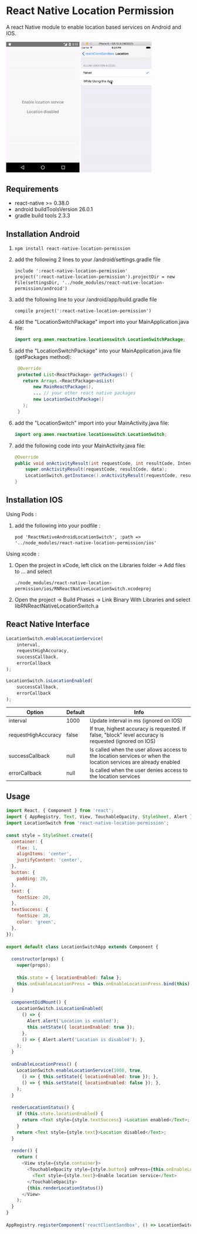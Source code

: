 
# React Native Location Permission

A react Native module to enable location based services on Android and IOS.

<img src="preview/previewAndroid.gif" width="200" /> <img src="preview/previewIOS.gif" width="193" />

## Requirements
- react-native >= 0.38.0
- android buildToolsVersion 26.0.1
- gradle build tools 2.3.3


## Installation Android

1. ```npm install react-native-location-permission```

2. add the following 2 lines to your <project>/android/settings.gradle file
   ```
   include ':react-native-location-permission'
   project(':react-native-location-permission').projectDir = new File(settingsDir, '../node_modules/react-native-location-permission/android')
   ```

3. add the following line to your <project>/android/app/build.gradle file
   ```
   compile project(':react-native-location-permission')
   ```

4. add the "LocationSwitchPackage" import into your MainApplication.java file:
   ```java
   import org.amen.reactnative.locationswitch.LocationSwitchPackage;
   ```

5. add the "LocationSwitchPackage" into your MainApplication.java file (getPackages method):
   ```java
    @Override
    protected List<ReactPackage> getPackages() {
      return Arrays.<ReactPackage>asList(
          new MainReactPackage(),
          ... // your other react native packages
          new LocationSwitchPackage()
      );
    }

   ```
6. add the "LocationSwitch" import into your MainActivity.java file:
   ```java
   import org.amen.reactnative.locationswitch.LocationSwitch;
   ```

7. add the following code into your MainActivity.java file:
    ```java   
    @Override
    public void onActivityResult(int requestCode, int resultCode, Intent data) {
        super.onActivityResult(requestCode, resultCode, data);
        LocationSwitch.getInstance().onActivityResult(requestCode, resultCode);
    }
    ```

## Installation IOS

Using Pods :

1. add the following into your podfile :
   ```
   pod 'ReactNativeAndroidLocationSwitch', :path => '../node_modules/react-native-location-permission/ios'
   ```

Using xcode :

1. Open the project in xCode, left click on the Libraries folder -> Add files to ... and select
   ```
   ./node_modules/react-native-location-permission/ios/RNReactNativeLocationSwitch.xcodeproj
   ```

2. Open the project -> Build Phases -> Link Binary With Libraries and select libRNReactNativeLocationSwitch.a



## React Native Interface

```javascript
LocationSwitch.enableLocationService(
    interval,
    requestHighAccuracy,
    successCallback,
    errorCallback
);
```
```javascript
LocationSwitch.isLocationEnabled(
    successCallback,
    errorCallback
);
```

Option | Default | Info
------ | ------- | ----
interval | 1000 | Update interval in ms (ignored on IOS)
requestHighAccuracy | false | If true, highest accuracy is requested. If false, "block" level accuracy is requested (ignored on IOS)
successCallback | null | Is called when the user allows access to the location services or when the location services are already enabled
errorCallback | null | Is called when the user denies access to the location services

## Usage

```javascript
import React, { Component } from 'react';
import { AppRegistry, Text, View, TouchableOpacity, StyleSheet, Alert } from 'react-native';
import LocationSwitch from 'react-native-location-permission';

const style = StyleSheet.create({
  container: {
    flex: 1,
    alignItems: 'center',
    justifyContent: 'center',
  },
  button: {
    padding: 20,
  },
  text: {
    fontSize: 20,
  },
  textSuccess: {
    fontSize: 20,
    color: 'green',
  },
});

export default class LocationSwitchApp extends Component {

  constructor(props) {
    super(props);

    this.state = { locationEnabled: false };
    this.onEnableLocationPress = this.onEnableLocationPress.bind(this);
  }

  componentDidMount() {
    LocationSwitch.isLocationEnabled(
      () => {
        Alert.alert('Location is enabled');
        this.setState({ locationEnabled: true });
      },
      () => { Alert.alert('Location is disabled'); },
    );
  }

  onEnableLocationPress() {
    LocationSwitch.enableLocationService(1000, true,
      () => { this.setState({ locationEnabled: true }); },
      () => { this.setState({ locationEnabled: false }); },
    );
  }

  renderLocationStatus() {
    if (this.state.locationEnabled) {
      return <Text style={style.textSuccess} >Location enabled</Text>;
    }
    return <Text style={style.text}>Location disabled</Text>;
  }

  render() {
    return (
      <View style={style.container}>
        <TouchableOpacity style={style.button} onPress={this.onEnableLocationPress}>
          <Text style={style.text}>Enable location service</Text>
        </TouchableOpacity>
        {this.renderLocationStatus()}
      </View>
    );
  }
}

AppRegistry.registerComponent('reactClientSandbox', () => LocationSwitchApp);
```
